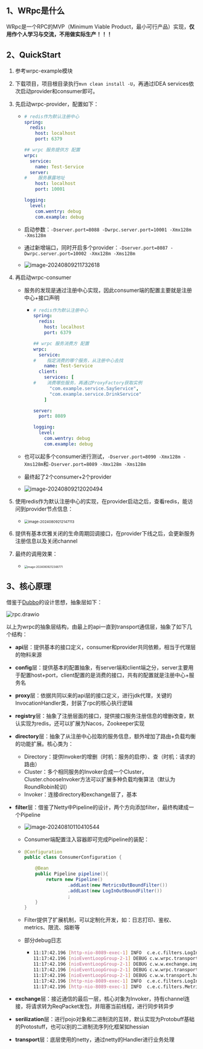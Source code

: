 ## 1、WRpc是什么

WRpc是一个RPC的MVP（Minimum Viable Product，最小可行产品）实现，**仅用作个人学习与交流，不用做实际生产！！！**

## 2、QuickStart

1. 参考wrpc-example模块

2. 下载项目，项目根目录执行`mvn clean install -U`，再通过IDEA services依次启动provider和consumer即可。

3. 先启动wrpc-provider，配置如下：

   -  ```yaml
      # redis作为默认注册中心
      spring:
        redis:
          host: localhost
          port: 6379
      
      ## wrpc 服务提供方 配置
      wrpc:
        service:
          name: Test-Service
        server:
      #    服务暴露地址
          host: localhost
          port: 10001
      
      logging:
        level:
          com.wentry: debug
          com.example: debug
      ```
      
   -  启动参数：`-Dserver.port=8088 -Dwrpc.server.port=10001 -Xmx128m -Xms128m`

   -  通过新增端口，同时开启多个provider：`-Dserver.port=8087 -Dwrpc.server.port=10002 -Xmx128m -Xms128m`

   -  ![image-20240809211732618](imgs/image-20240809211732618.png)

4. 再启动wrpc-consumer

   -  服务的发现是通过注册中心实现，因此consumer端的配置主要就是注册中心+接口声明

      -  ```yaml
         # redis作为默认注册中心
         spring:
           redis:
             host: localhost
             port: 6379
         
         ## wrpc 服务消费方 配置
         wrpc:
           service:
         #    指定消费的哪个服务，从注册中心去找
             name: Test-Service
           client:
             services: [
         #    消费哪些服务，再通过ProxyFactory获取实例
               "com.example.service.SayService",
               "com.example.service.DrinkService"
             ]
         
         server:
           port: 8089
         
         logging:
           level:
             com.wentry: debug
             com.example: debug
         ```
      
   -  也可以起多个consumer进行测试，`-Dserver.port=8090 -Xmx128m -Xms128m`和`-Dserver.port=8089 -Xmx128m -Xms128m`

   -  最终起了2个consumer+2个provider

   -  ![image-20240809212020494](imgs/image-20240809212020494.png)

5. 使用redis作为默认注册中心的实现，在provider启动之后，查看redis，能访问到provider节点信息：

   -  <img src="imgs/image-20240809212147113.png" alt="image-20240809212147113" style="zoom:67%;" />

6. 提供有基本优雅关闭的生命周期回调接口，在provider下线之后，会更新服务注册信息以及关闭channel

7. 最终的调用效果：

   -  <img src="imgs/image-20240809212348771.png" alt="image-20240809212348771" style="zoom:50%;" />





## 3、核心原理

借鉴于[Dubbo](https://cn.dubbo.apache.org/zh-cn/docsv2.7/dev/design/)的设计思想，抽象层如下：

![rpc.drawio](imgs/rpc.drawio-3210802.svg)



以上为wrpc的抽象层结构，由最上的api一直到transport通信层，抽象了如下几个结构：

- **api**层：提供基本的接口定义，consumer和provider共同依赖，相当于代理层的物料来源

- **config**层：提供基本的配置抽象，有server端和client端之分，server主要用于配置host+port，client配置的是消费的接口，共有的配置就是注册中心+服务名

- **proxy**层：依据共同以来的api层的接口定义，进行jdk代理，关键的InvocationHandler类，封装了rpc的核心执行逻辑

- **registry**层：抽象了注册层面的接口，提供接口服务注册信息的增删改查，默认实现为redis，还可以扩展为Nacos，Zookeeper实现

- **directory**层：抽象了从注册中心拉取的服务信息，额外增加了路由+负载均衡的功能扩展。核心类为：

  - Directory：提供Invoker的增删（时机：服务的启停）、查（时机：请求的路由）
  - Cluster：多个相同服务的Invoker合成一个Cluster，Cluster.chooseInvoker方法可以扩展多种负载均衡算法（默认为RoundRobin轮训）
  - Invoker：连接directory和exchange层了，基本

- **filter**层：借鉴了Netty中Pipeline的设计，两个方向添加filter，最终构建成一个Pipeline

  - ![image-20240810110410544](imgs/image-20240810110410544.png)

  - Consumer端配置注入容器即可完成Pipeline的装配：

  - ```java
    @Configuration
    public class ConsumerConfiguration {
    
        @Bean
        public Pipeline pipeline(){
            return new Pipeline()
                    .addLast(new MetricsOutBoundFilter())
                    .addLast(new LogInOutBoundFilter())
                    ;
        }
    }
    ```

  - Filter提供了扩展机制，可以定制化开发，如：日志打印、鉴权、metrics、限流、熔断等

  - 部分debug日志

    - ```bash
      11:17:42.196 [http-nio-8089-exec-1] INFO  c.e.c.filters.LogInOutBoundFilter - inbound req:{"className":"com.example.service.SayService","methodName":"sayHello","reqId":"ef3e3e43-12db-493d-968b-0050745bcb72"}
      11:17:42.196 [nioEventLoopGroup-2-1] DEBUG c.w.wrpc.transport.codec.PacketCodec - encode msg:{"rpcReq":{"className":"com.example.service.SayService","methodName":"sayHello","reqId":"ef3e3e43-12db-493d-968b-0050745bcb72"}}
      11:17:42.196 [nioEventLoopGroup-2-1] DEBUG c.w.w.exchange.impl.DefaultInvoker - req send complete:RpcReq{reqId='ef3e3e43-12db-493d-968b-0050745bcb72', className='com.example.service.SayService', methodName='sayHello', args=null}
      11:17:42.196 [nioEventLoopGroup-2-1] DEBUG c.w.wrpc.transport.codec.PacketCodec - decode msg:PooledUnsafeDirectByteBuf(ridx: 0, widx: 151, cap: 512)
      11:17:42.196 [nioEventLoopGroup-2-1] DEBUG c.w.w.transport.handler.RespHandler - RespHandler read msg :com.wentry.wrpc.transport.packet.RespPacket@57fdf576
      11:17:42.196 [http-nio-8089-exec-1] INFO  c.e.c.filters.LogInOutBoundFilter - outbound req:{"className":"com.example.service.SayService","methodName":"sayHello","reqId":"ef3e3e43-12db-493d-968b-0050745bcb72"}, resp:{"req":{"className":"com.example.service.SayService","methodName":"sayHello","reqId":"ef3e3e43-12db-493d-968b-0050745bcb72"},"res":"Hello world, i'm WRpc, a minimum viable Rpc implement. "}
      11:17:42.196 [http-nio-8089-exec-1] INFO  c.e.c.filters.MetricsOutBoundFilter - req:{"className":"com.example.service.SayService","methodName":"sayHello","reqId":"ef3e3e43-12db-493d-968b-0050745bcb72"},cost:560329ns, 0.56ms
      ```

- **exchange**层：接近通信的最后一层，核心对象为Invoker，持有channel连接，将请求转为ReqPacket发包，并阻塞当前线程，进行同步转异步

- **serilization**层：进行pojo对象和二进制流的互转，默认实现为Protobuff基础的Protostuff，也可以别的二进制流序列化框架如hessian

- **transport**层：底层使用的netty，通过netty的Handler进行业务处理

